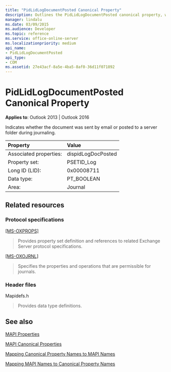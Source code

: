 ```yaml
---
title: "PidLidLogDocumentPosted Canonical Property"
description: Outlines the PidLidLogDocumentPosted canonical property, which indicates whether the document was sent by email or posted to a server folder during journaling.
manager: lindalu
ms.date: 03/09/2015
ms.audience: Developer
ms.topic: reference
ms.service: office-online-server
ms.localizationpriority: medium
api_name:
- PidLidLogDocumentPosted
api_type:
- COM
ms.assetid: 27e43acf-8a5e-4ba5-8af0-36d11f071892
---
```


# PidLidLogDocumentPosted Canonical Property

  
  
**Applies to**: Outlook 2013 | Outlook 2016 
  
Indicates whether the document was sent by email or posted to a server folder during journaling.
  
|Property|Value|
|:-----|:-----|
|Associated properties:  <br/> |dispidLogDocPosted  <br/> |
|Property set:  <br/> |PSETID_Log  <br/> |
|Long ID (LID):  <br/> |0x00008711  <br/> |
|Data type:  <br/> |PT_BOOLEAN  <br/> |
|Area:  <br/> |Journal  <br/> |
   
## Related resources

### Protocol specifications

[[MS-OXPROPS]](https://msdn.microsoft.com/library/f6ab1613-aefe-447d-a49c-18217230b148%28Office.15%29.aspx)
  
> Provides property set definition and references to related Exchange Server protocol specifications.
    
[[MS-OXOJRNL]](https://msdn.microsoft.com/library/2aa04fd2-0f36-4ce4-9178-c0fc70aa8d43%28Office.15%29.aspx)
  
> Specifies the properties and operations that are permissible for journals.
    
### Header files

Mapidefs.h
  
> Provides data type definitions.
    
## See also



[MAPI Properties](mapi-properties.md)
  
[MAPI Canonical Properties](mapi-canonical-properties.md)
  
[Mapping Canonical Property Names to MAPI Names](mapping-canonical-property-names-to-mapi-names.md)
  
[Mapping MAPI Names to Canonical Property Names](mapping-mapi-names-to-canonical-property-names.md)

